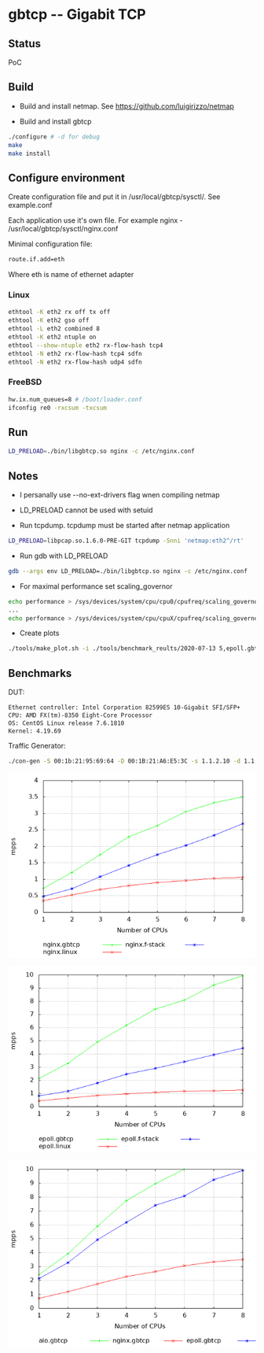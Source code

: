 # gbtcp -- Gigabit TCP 

## Status
PoC

## Build
- Build and install netmap. See https://github.com/luigirizzo/netmap

- Build and install gbtcp
```bash
./configure # -d for debug
make
make install
```

## Configure environment

Create configuration file and put it in /usr/local/gbtcp/sysctl/. See example.conf

Each application use it's own file. For example nginx - /usr/local/gbtcp/sysctl/nginx.conf

Minimal configuration file:
```bash
route.if.add=eth
```
Where eth is name of ethernet adapter

### Linux

```bash
ethtool -K eth2 rx off tx off
ethtool -K eth2 gso off
ethtool -L eth2 combined 8
ethtool -K eth2 ntuple on
ethtool --show-ntuple eth2 rx-flow-hash tcp4
ethtool -N eth2 rx-flow-hash tcp4 sdfn
ethtool -N eth2 rx-flow-hash udp4 sdfn
```

### FreeBSD
```bash
hw.ix.num_queues=8 # /boot/loader.conf
ifconfig re0 -rxcsum -txcsum
```

## Run

```bash
LD_PRELOAD=./bin/libgbtcp.so nginx -c /etc/nginx.conf
```

## Notes

* I persanally use --no-ext-drivers flag wnen compiling netmap

* LD_PRELOAD cannot be used with setuid

* Run tcpdump. tcpdump must be started after netmap application
```bash
LD_PRELOAD=libpcap.so.1.6.0-PRE-GIT tcpdump -Snni 'netmap:eth2^/rt'
```

* Run gdb with LD_PRELOAD
```bash
gdb --args env LD_PRELOAD=./bin/libgbtcp.so nginx -c /etc/nginx.conf
```

* For maximal performance set scaling_governor
```bash
echo performance > /sys/devices/system/cpu/cpu0/cpufreq/scaling_governor
...
echo performance > /sys/devices/system/cpu/cpuX/cpufreq/scaling_governor

```

* Create plots
```bash
./tools/make_plot.sh -i ./tools/benchmark_reults/2020-07-13 5,epoll.gbtcp,green 7,epoll.linux,red 9,epoll.f-stack,blue
```

## Benchmarks

DUT:

    Ethernet controller: Intel Corporation 82599ES 10-Gigabit SFI/SFP+
    CPU: AMD FX(tm)-8350 Eight-Core Processor
    OS: CentOS Linux release 7.6.1810
    Kernel: 4.19.69

Traffic Generator:

```bash
./con-gen -S 00:1b:21:95:69:64 -D 00:1B:21:A6:E5:3C -s 1.1.2.10 -d 1.1.2.1  -a 0 -p 80 -c 1000 -i 'eth2-0' --toy -- -s 1.1.2.11  -i 'eth2-1' -a 1 -- -s 1.1.2.12 -i 'eth2-2' -a 2 -- -s 1.1.2.13 -i 'eth2-3' -a 3
```

![](nginx_pps.png)

![](epoll_pps.png)

![](apps_pps.png)

